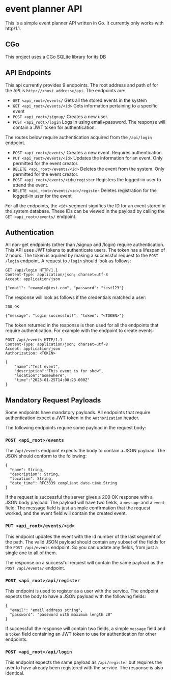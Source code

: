 # event planner API

This is a simple event planner API written in Go. It currently only works with
http/1.1.

## CGo

This project uses a CGo SQLite library for its DB

## API Endpoints

This api currently provides 9 endpoints. The root address and path of for the API
is `http://<host_address>/api`. The endpoints are:
- `GET <api_root>/events/`                  Gets all the stored events in the system
- `GET <api_root>/events/<id>`              Gets information pertaining to a specific event
- `POST <api_root>/signup/`                 Creates a new user.
- `POST <api_root>/login`                   Logs in using email+password. The response will contain a JWT token for
  authentication.

The routes below require authentication acquired from the `/api/login` endpoint.
- `POST <api_root>/events/`                 Creates a new event. Requires authentication.
- `PUT <api_root>/events/<id>`              Updates the information for an event. Only permitted for the event creator.
- `DELETE <api_root>/events/<id>`           Deletes the event from the system. Only permitted for the event creator.
- `POST <api_root>/events/<id>/register`    Registers the logged-in user to attend the event.
- `DELETE <api_root>/events/<id>/register`  Deletes registration for the logged-in user for the event

For all the endpoints, the `<id>` segment signifies the ID for an event
stored in the system database. These IDs can be viewed in the payload
by calling the `GET <api_root>/events/` endpoint.

## Authentication

All non-get endpoints (other than /signup and /login) require authentication. This API uses
JWT tokens to authenticate users. The token has a lifespan of 2 hours. The token is aquired
by making a successful request to the `POST /login` endpoint. A request to `/login` should
look as follows:
```http request
GET /api/login HTTP/1.1
Content-Type: application/json; charset=utf-8
Accept: application/json

{"email": "example@test.com", "password": "test123"}
```
The response will look as follows if the credentials matched a user:
```http request
200 OK

{"message": "login successful!", "token": "<TOKEN>"}
```

The token returned in the response is then used for all the endpoints that require
authentication. For example with the endpoint to create events:

```http request
POST /api/events HTTP/1.1
Content-Type: application/json; charset=utf-8
Accept: application/json
Authorization: <TOKEN>

{
    "name":"Test event",
    "description":"This event is for show",
    "location":"Somewhere",
    "time":"2025-01-25T14:00:23.000Z"
}
```

## Mandatory Request Payloads

Some endpoints have mandatory payloads. All endpoints that require authentication
expect a JWT token in the `Authorization` header.

The following endpoints require some payload in the request body:

### `POST <api_root>/events`

The `/api/events` endpoint expects the body to contain a JSON payload. The JSON
should conform to the following:
```
{
  "name": String,
  "description": String,
  "location": String,
  "date_time": RFC3339 compliant date-time String
}
```

If the request is successful the server gives a 200 OK response with a JSON body
payload. The payload will have two fields, a `message` and a `event` field. The
message field is just a simple confirmation that the request worked, and the event
field will contain the created event.

### `PUT <api_root>/events/<id>`

This endpoint updates the event with the id number of the last segment of the
path. The valid JSON payload should contain any subset of the fields for the
`POST /api/events` endpoint. So you can update any fields, from just a single
one to all of them.

The response on a successful request will contain the same payload as the
`POST /api/events/` endpoint.

### `POST <api_root>/api/register`

This endpoint is used to register as a user with the service. The endpoint
expects the body to have a JSON payload with the following fields:
```json5
{
  "email": "email address string",
  "password": "password with maximum length 30"
}
```

If successfull the response will contain two fields, a simple `message` field
and a `token` field containing an JWT token to use for authentication for other
endpoints.

### `POST <api_root>/api/login`

This endpoint expects the same payload as `/api/register` but requires
the user to have already been registered with the service. The response is also
identical.
